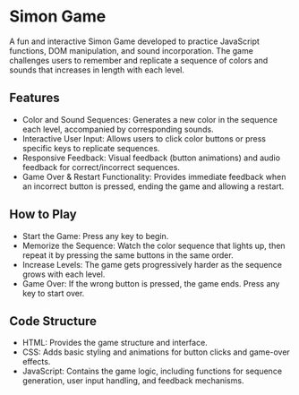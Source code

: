 # Simon Game
A fun and interactive Simon Game developed to practice JavaScript functions, DOM manipulation, and sound incorporation. The game challenges users to remember and replicate a sequence of colors and sounds that increases in length with each level.

## Features
* Color and Sound Sequences: Generates a new color in the sequence each level, accompanied by corresponding sounds.
* Interactive User Input: Allows users to click color buttons or press specific keys to replicate sequences.
* Responsive Feedback: Visual feedback (button animations) and audio feedback for correct/incorrect sequences.
* Game Over & Restart Functionality: Provides immediate feedback when an incorrect button is pressed, ending the game and allowing a restart.
## How to Play
* Start the Game: Press any key to begin.
* Memorize the Sequence: Watch the color sequence that lights up, then repeat it by pressing the same buttons in the same order.
* Increase Levels: The game gets progressively harder as the sequence grows with each level.
* Game Over: If the wrong button is pressed, the game ends. Press any key to start over.
## Code Structure
* HTML: Provides the game structure and interface.
* CSS: Adds basic styling and animations for button clicks and game-over effects.
* JavaScript: Contains the game logic, including functions for sequence generation, user input handling, and feedback mechanisms.
